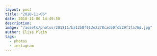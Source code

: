 ```yaml
---
layout: post
title: "2018-11-06"
date: 2018-11-06 14:49:50
description: 
image: "/assets/photos/201811/ba12b0f913e2378cad50fd529f1fa76d.jpg"
author: Elise Plain
tags: 
  - photos
  - instagram
---
```



<p></p>
